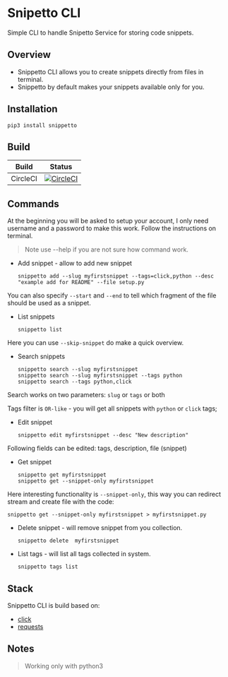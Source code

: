 # Snipetto CLI 

Simple CLI to handle Snipetto Service for storing code snippets.

## Overview

* Snippetto CLI allows you to create snippets directly from files in terminal.
* Snippetto by default makes your snippets available only for you.

## Installation

    pip3 install snippetto 

## Build

| Build  | Status  | 
|---|---|
| CircleCI  | [![CircleCI](https://circleci.com/gh/opalczynski/snippetto_cli.svg?style=svg)](https://circleci.com/gh/opalczynski/snipetto_cli) |


## Commands

At the beginning you will be asked to setup your account, I only need username
and a password to make this work. Follow the instructions on terminal.

> Note use --help if you are not sure how command work.

* Add snippet - allow to add new snippet

      snippetto add --slug myfirstsnippet --tags=click,python --desc "example add for README" --file setup.py 

You can also specify `--start` and `--end` to tell which fragment of the file
should be used as a snippet.

* List snippets

      snippetto list

Here you can use `--skip-snippet` do make a quick overview.

* Search snippets

      snippetto search --slug myfirstsnippet
      snippetto search --slug myfirstsnippet --tags python
      snippetto search --tags python,click

Search works on two parameters: `slug` or `tags` or both

Tags filter is `OR-like` - you will get all snippets with `python` or `click` 
tags;

* Edit snippet

      snippetto edit myfirstsnippet --desc "New description"

Following fields can be edited: tags, description, file (snippet)

* Get snippet 

      snippetto get myfirstsnippet
      snippetto get --snippet-only myfirstsnippet
      
Here interesting functionality is `--snippet-only`, this way you can redirect
stream and create file with the code:

    snippetto get --snippet-only myfirstsnippet > myfirstsnippet.py

* Delete snippet - will remove snippet from you collection.

      snippetto delete  myfirstsnippet

* List tags - will list all tags collected in system.

      snippetto tags list

## Stack

Snippetto CLI is build based on:

* [click](https://click.palletsprojects.com/en/7.x/) 
* [requests](http://docs.python-requests.org/en/master/)

## Notes

> Working only with python3
